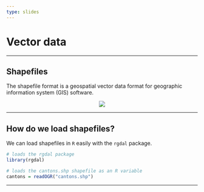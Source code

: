 ```yaml
---
type: slides
---
```


# Vector data

---

## Shapefiles

The shapefile format is a geospatial vector data format for geographic information system (GIS) software.

<div style="text-align:center"><img src="shapefile_example.png" alt=" " ></div>

---

## How do we load shapefiles?

We can load shapefiles in `R` easily with the `rgdal` package.

```r
# loads the rgdal package
library(rgdal)

# loads the cantons.shp shapefile as an R variable 
cantons = readOGR("cantons.shp")
```

---
